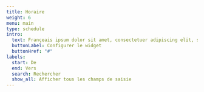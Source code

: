```yaml
---
title: Horaire
weight: 6
menu: main
type: schedule
intro:
  text: Françeais ipsum dolor sit amet, consectetuer adipiscing elit, sed diam nonummy nibh euismod tincidunt ut laoreet dolore magna aliquam erat volutpat. Ut wisi enim ad minim veniam, quis nostrud exerci tation ullamcorper suscipit lobortis nisl ut aliquip ex ea commodo consequat
  buttonLabel: Configurer le widget
  buttonHref: "#"
labels:
  start: De
  end: Vers
  search: Rechercher
  show_all: Afficher tous les champs de saisie
---
```

